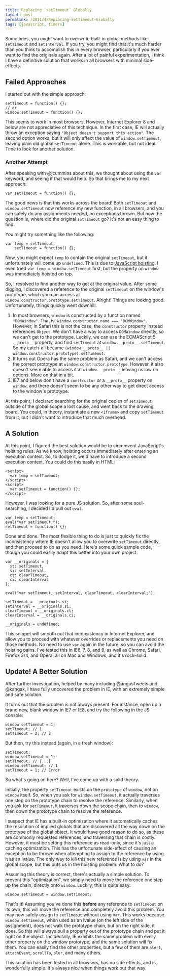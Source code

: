 ```yaml
---
title: Replacing `setTimeout` Globally
layout: post
permalink: /2011/4/Replacing-setTimeout-Globally
tags: [javascript, timers]
---
```


Sometimes, you might want to overwrite built-in global methods like `setTimeout` and `setInterval`.  If you try, you might find that it's much harder than you think to accomplish this in every browser, particularly if you ever want to find the originals again.  After a lot of painful experimentation, I think I have a definitive solution that works in all browsers with minimal side-effects.

## Failed Approaches

I started out with the simple approach:

    
    setTimeout = function() {};
    // or
    window.setTimeout = function() {};

This seems to work in most browsers.  However, Internet Explorer 8 and below are not appreciative of this technique.  In the first case, IE will actually throw an exception saying `"Object doesn't support this action"`.  The second option works, but it will only affect the value of `window.setTimeout`, leaving plain old global `setTimeout` alone.  This is workable, but not ideal.  Time to look for another solution.

### Another Attempt

After speaking with @jcummins about this, we thought about using the `var` keyword, and seeing if that would help.  So that brings me to my next approach:

    
    var setTimeout = function() {};

The good news is that this works across the board!  Both `setTimeout` and `window.setTimeout` now reference my new function, in all browsers, and you can safely do any assignments needed, no exceptions thrown.  But now the question is, where did the original `setTimeout` go?  It's not an easy thing to find.

You might try something like the following:

    
    var temp = setTimeout,
        setTimeout = function() {};

Now, you might expect `temp` to contain the original `setTimeout`, but it unfortunately will come up `undefined`.  This is due to [JavaScript hoisting](http://www.adequatelygood.com/2010/2/JavaScript-Scoping-and-Hoisting).  I even tried `var temp = window.setTimeout` first, but the property on `window` was immediately hoisted on top.

So, I resolved to find another way to get at the original value.  After some digging, I discovered a reference to the original `setTimeout` on the window's prototype, which you can access at `window.constructor.prototype.setTimeout`.  Alright!  Things are looking good.  Unfortunately, things quickly went downhill.

   1. In most browsers, `window` is constructed by a function named `"DOMWindow"`.  That is, `window.constructor.name === "DOMWindow"`.  However, in Safari this is not the case, the `constructor` property instead references `Object`.  We don't have a way to access `DOMWindow` directly, so we can't get to the prototype.  Luckily, we can use the ECMAScript 5 `__proto__` property, and find `setTimeout` at `window.__proto__.setTimeout`.  So my catch-all became `(window.__proto__ || window.constructor.prototype).setTimeout`.
   2. It turns out Opera has the same problem as Safari, and we can't access the correct prototype at `window.constructor.prototype`.  However, it also doesn't seem able to access it at `window.__proto__`, leaving us low on options.  More on that in a bit.
   3. IE7 and below don't have a `constructor` _or_ a `__proto__` property on `window`, and there doesn't seem to be any other way to get direct access to the window's prototype.

At this point, I declared searching for the original copies of `setTimeout` outside of the global scope a lost cause, and went back to the drawing board.  You could, in theory, instantiate a new `<iframe>` and copy `setTimeout` from it, but I didn't want to introduce that much overhead.

## A Solution

At this point, I figured the best solution would be to circumvent JavaScript's hoisting rules.  As we know, hoisting occurs immediately after entering an execution context.  So, to dodge it, we'd have to introduce a second execution context.  You could do this easily in HTML:

    <script>
      var temp = setTimeout;
    </script>
    <script>
      var setTimeout = function() {};
    </script>

However, I was looking for a pure JS solution.  So, after some soul-searching, I decided I'd pull out `eval`.

    
    var temp = setTimeout;
    eval("var setTimeout;");
    setTimeout = function() {};

Done and done.  The most flexible thing to do is just to quickly fix the inconsistency where IE doesn't allow you to overwrite `setTimeout` directly, and then proceed to do as you need.  Here's some quick sample code, though you could easily adapt this better into your own project:

    
    var __originals = {
      st: setTimeout,
      si: setInterval,
      ct: clearTimeout,
      ci: clearInterval
    };

    eval("var setTimeout, setInterval, clearTimeout, clearInterval;");

    setTimeout = __originals.st;
    setInterval = __originals.si;
    clearTimeout = __originals.ct;
    clearInterval = __originals.ci;

    __originals = undefined;

This snippet will smooth out that inconsistency in Internet Explorer, and allow you to proceed with whatever overrides or replacements you need on those methods.  No need to use `var` again in the future, so you can avoid the hoisting pains.  I've tested this in IE6, 7, 8, and 9, as well as Chrome, Safari, Firefox 3/4, and Opera, all on Mac and Windows, and it's rock-solid.

## Update! A Better Solution

After further investigation, helped by many including @angusTweets and @kangax, I have fully uncovered the problem in IE, with an extremely simple and safe solution.

It turns out that the problem is not always present.  For instance, open up a brand new, blank window in IE7 or IE8, and try the following in the JS console:

    
    window.setTimeout = 1;
    setTimeout; // 1
    setTimeout = 2; // 2

But then, try this instead (again, in a fresh window):

    
    setTimeout;
    window.setTimeout = 1;
    setTimeout; // {...}
    window.setTimeout; // 1
    setTimeout = 1; // Error

So what's going on here?  Well, I've come up with a solid theory.

Initially, the property `setTimeout` exists on the `prototype` of `window`, not on `window` itself.  So, when you ask for `window.setTimeout`, it actually traverses one step on the prototype chain to resolve the reference.  Similarly, when you ask for `setTimeout`, it traverses down the scope chain, then to `window`, then down the prototype chain to resolve the reference.

I suspect that IE has a built-in optimization where it automatically caches the resolution of implied globals that are discovered all the way down on the prototype of the global object.  It would have good reason to do so, as these are commonly requested references, and traversing that chain is costly.  However, it must be setting this reference as read-only, since it's just a caching optimization.  This has the unfortunate side-effect of causing an exception to be thrown when attempting to assign to the reference by using it as an lvalue.  The only way to kill this new reference is by using `var` in the global scope, but this puts us in the hoisting problem.  What to do?

Assuming this theory is correct, there's actually a simple solution.  To prevent this "optimization", we simply need to move the reference one step up the chain, directly onto `window`.  Luckily, this is quite easy:

    
    window.setTimeout = window.setTimeout;

That's it!  Assuming you've done this __before__ any reference to `setTimeout` on its own, this will move the reference and completely avoid this problem.  You may now safely assign to `setTimeout` without using `var`.  This works because `window.setTimeout`, when used as an lvalue (on the left side of the assignment), does not walk the prototype chain, but on the right side, it does.  So this will always pull a property out of the prototype chain and put it right on the object.  Incidentally, IE exhibits the same problem with every other property on the window prototype, and the same solution will fix them.  You can easily find the other properties, but a few of them are `alert`, `attachEvent`, `scrollTo`, `blur`, and many others.

This solution has been tested in all browsers, has no side effects, and is wonderfully simple.  It's always nice when things work out that way.
